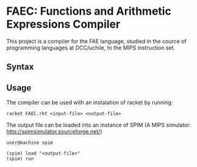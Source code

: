 # FAEC: Functions and Arithmetic Expressions Compiler

This project is a compiler for the FAE language, studied in the cource of programming languages at DCC/uchile, to the MIPS instruction set.

## Syntax

## Usage

The compiler can be used with an instalation of racket by running:

```
racket FAEC.rkt <input-file> <output-file>
```

The output file can be loaded into an instance of SPIM (A MIPS simulator: http://spimsimulator.sourceforge.net/)

```
user@machine spim

```

```
(spim) load "<output-file>"
(spim) run

```


